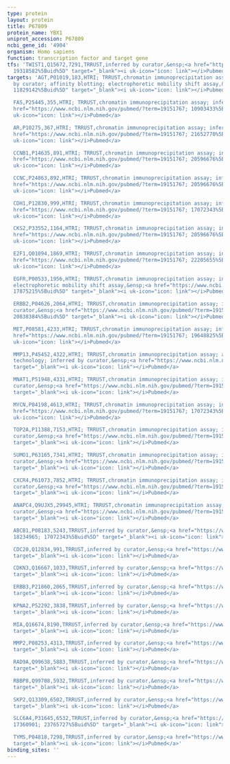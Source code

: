 ```yaml
---
type: protein
layout: protein
title: P67809
protein_name: YBX1
uniprot_accession: P67809
ncbi_gene_id: '4904'
organism: Homo sapiens
function: transcription factor and target gene
tfs: 'TWIST1,Q15672,7291,TRRUST,inferred by curator,&ensp;<a href="https://www.ncbi.nlm.nih.gov/pubmed/?term=21876555;
  19318582%5Buid%5D" target="_blank"><i uk-icon="icon: link"></i>Pubmed</a>'
targets: 'AGT,P01019,183,HTRI; TRRUST,chromatin immunoprecipitation assay; inferred
  by curator; affinity blotting; electrophoretic mobility shift assay,&ensp;<a href="https://www.ncbi.nlm.nih.gov/pubmed/?term=19151767;
  11829142%5Buid%5D" target="_blank"><i uk-icon="icon: link"></i>Pubmed</a>

  FAS,P25445,355,HTRI; TRRUST,chromatin immunoprecipitation assay; inferred by curator,&ensp;<a
  href="https://www.ncbi.nlm.nih.gov/pubmed/?term=19151767; 10903433%5Buid%5D" target="_blank"><i
  uk-icon="icon: link"></i>Pubmed</a>

  AR,P10275,367,HTRI; TRRUST,chromatin immunoprecipitation assay; inferred by curator,&ensp;<a
  href="https://www.ncbi.nlm.nih.gov/pubmed/?term=19151767; 21652770%5Buid%5D" target="_blank"><i
  uk-icon="icon: link"></i>Pubmed</a>

  CCNB1,P14635,891,HTRI; TRRUST,chromatin immunoprecipitation assay; inferred by curator,&ensp;<a
  href="https://www.ncbi.nlm.nih.gov/pubmed/?term=19151767; 20596676%5Buid%5D" target="_blank"><i
  uk-icon="icon: link"></i>Pubmed</a>

  CCNC,P24863,892,HTRI; TRRUST,chromatin immunoprecipitation assay; inferred by curator,&ensp;<a
  href="https://www.ncbi.nlm.nih.gov/pubmed/?term=19151767; 20596676%5Buid%5D" target="_blank"><i
  uk-icon="icon: link"></i>Pubmed</a>

  CDH1,P12830,999,HTRI; TRRUST,chromatin immunoprecipitation assay; inferred by curator,&ensp;<a
  href="https://www.ncbi.nlm.nih.gov/pubmed/?term=19151767; 17072343%5Buid%5D" target="_blank"><i
  uk-icon="icon: link"></i>Pubmed</a>

  CKS2,P33552,1164,HTRI; TRRUST,chromatin immunoprecipitation assay; inferred by curator,&ensp;<a
  href="https://www.ncbi.nlm.nih.gov/pubmed/?term=19151767; 20596676%5Buid%5D" target="_blank"><i
  uk-icon="icon: link"></i>Pubmed</a>

  E2F1,Q01094,1869,HTRI; TRRUST,chromatin immunoprecipitation assay; inferred by curator,&ensp;<a
  href="https://www.ncbi.nlm.nih.gov/pubmed/?term=19151767; 22205655%5Buid%5D" target="_blank"><i
  uk-icon="icon: link"></i>Pubmed</a>

  EGFR,P00533,1956,HTRI; TRRUST,chromatin immunoprecipitation assay; inferred by curator;
  electrophoretic mobility shift assay,&ensp;<a href="https://www.ncbi.nlm.nih.gov/pubmed/?term=19648825;
  17875215%5Buid%5D" target="_blank"><i uk-icon="icon: link"></i>Pubmed</a>

  ERBB2,P04626,2064,HTRI; TRRUST,chromatin immunoprecipitation assay; inferred by
  curator,&ensp;<a href="https://www.ncbi.nlm.nih.gov/pubmed/?term=19151767; 19648825;
  20838384%5Buid%5D" target="_blank"><i uk-icon="icon: link"></i>Pubmed</a>

  MET,P08581,4233,HTRI; TRRUST,chromatin immunoprecipitation assay; inferred by curator,&ensp;<a
  href="https://www.ncbi.nlm.nih.gov/pubmed/?term=19151767; 19648825%5Buid%5D" target="_blank"><i
  uk-icon="icon: link"></i>Pubmed</a>

  MMP13,P45452,4322,HTRI; TRRUST,chromatin immunoprecipitation assay; affinity chromatography
  technology; inferred by curator,&ensp;<a href="https://www.ncbi.nlm.nih.gov/pubmed/?term=17822788%5Buid%5D"
  target="_blank"><i uk-icon="icon: link"></i>Pubmed</a>

  MNAT1,P51948,4331,HTRI; TRRUST,chromatin immunoprecipitation assay; inferred by
  curator,&ensp;<a href="https://www.ncbi.nlm.nih.gov/pubmed/?term=19151767; 20596676%5Buid%5D"
  target="_blank"><i uk-icon="icon: link"></i>Pubmed</a>

  MYCN,P04198,4613,HTRI; TRRUST,chromatin immunoprecipitation assay; inferred by curator,&ensp;<a
  href="https://www.ncbi.nlm.nih.gov/pubmed/?term=19151767; 17072343%5Buid%5D" target="_blank"><i
  uk-icon="icon: link"></i>Pubmed</a>

  TOP2A,P11388,7153,HTRI; TRRUST,chromatin immunoprecipitation assay; inferred by
  curator,&ensp;<a href="https://www.ncbi.nlm.nih.gov/pubmed/?term=19151767; 10597187%5Buid%5D"
  target="_blank"><i uk-icon="icon: link"></i>Pubmed</a>

  SUMO1,P63165,7341,HTRI; TRRUST,chromatin immunoprecipitation assay; inferred by
  curator,&ensp;<a href="https://www.ncbi.nlm.nih.gov/pubmed/?term=19151767; 20596676%5Buid%5D"
  target="_blank"><i uk-icon="icon: link"></i>Pubmed</a>

  CXCR4,P61073,7852,HTRI; TRRUST,chromatin immunoprecipitation assay; inferred by
  curator,&ensp;<a href="https://www.ncbi.nlm.nih.gov/pubmed/?term=19151767; 17072343%5Buid%5D"
  target="_blank"><i uk-icon="icon: link"></i>Pubmed</a>

  ANAPC4,Q9UJX5,29945,HTRI; TRRUST,chromatin immunoprecipitation assay; inferred by
  curator,&ensp;<a href="https://www.ncbi.nlm.nih.gov/pubmed/?term=19151767; 20596676%5Buid%5D"
  target="_blank"><i uk-icon="icon: link"></i>Pubmed</a>

  ABCB1,P08183,5243,TRRUST,inferred by curator,&ensp;<a href="https://www.ncbi.nlm.nih.gov/pubmed/?term=10644769;
  18234965; 17072343%5Buid%5D" target="_blank"><i uk-icon="icon: link"></i>Pubmed</a>

  CDC20,Q12834,991,TRRUST,inferred by curator,&ensp;<a href="https://www.ncbi.nlm.nih.gov/pubmed/?term=20596676%5Buid%5D"
  target="_blank"><i uk-icon="icon: link"></i>Pubmed</a>

  CDKN3,Q16667,1033,TRRUST,inferred by curator,&ensp;<a href="https://www.ncbi.nlm.nih.gov/pubmed/?term=20596676%5Buid%5D"
  target="_blank"><i uk-icon="icon: link"></i>Pubmed</a>

  ERBB3,P21860,2065,TRRUST,inferred by curator,&ensp;<a href="https://www.ncbi.nlm.nih.gov/pubmed/?term=19648825%5Buid%5D"
  target="_blank"><i uk-icon="icon: link"></i>Pubmed</a>

  KPNA2,P52292,3838,TRRUST,inferred by curator,&ensp;<a href="https://www.ncbi.nlm.nih.gov/pubmed/?term=20596676%5Buid%5D"
  target="_blank"><i uk-icon="icon: link"></i>Pubmed</a>

  MIA,Q16674,8190,TRRUST,inferred by curator,&ensp;<a href="https://www.ncbi.nlm.nih.gov/pubmed/?term=23672612%5Buid%5D"
  target="_blank"><i uk-icon="icon: link"></i>Pubmed</a>

  MMP2,P08253,4313,TRRUST,inferred by curator,&ensp;<a href="https://www.ncbi.nlm.nih.gov/pubmed/?term=10589685%5Buid%5D"
  target="_blank"><i uk-icon="icon: link"></i>Pubmed</a>

  RAD9A,Q99638,5883,TRRUST,inferred by curator,&ensp;<a href="https://www.ncbi.nlm.nih.gov/pubmed/?term=20596676%5Buid%5D"
  target="_blank"><i uk-icon="icon: link"></i>Pubmed</a>

  RBBP8,Q99708,5932,TRRUST,inferred by curator,&ensp;<a href="https://www.ncbi.nlm.nih.gov/pubmed/?term=20596676%5Buid%5D"
  target="_blank"><i uk-icon="icon: link"></i>Pubmed</a>

  SKP2,Q13309,6502,TRRUST,inferred by curator,&ensp;<a href="https://www.ncbi.nlm.nih.gov/pubmed/?term=20596676%5Buid%5D"
  target="_blank"><i uk-icon="icon: link"></i>Pubmed</a>

  SLC6A4,P31645,6532,TRRUST,inferred by curator,&ensp;<a href="https://www.ncbi.nlm.nih.gov/pubmed/?term=15229244;
  17360901; 23765727%5Buid%5D" target="_blank"><i uk-icon="icon: link"></i>Pubmed</a>

  TYMS,P04818,7298,TRRUST,inferred by curator,&ensp;<a href="https://www.ncbi.nlm.nih.gov/pubmed/?term=17072343%5Buid%5D"
  target="_blank"><i uk-icon="icon: link"></i>Pubmed</a>'
binding_sites: ''
---
```

